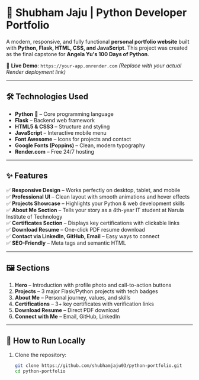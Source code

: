 # 🚀 Shubham Jaju | Python Developer Portfolio

A modern, responsive, and fully functional **personal portfolio website** built with **Python, Flask, HTML, CSS, and JavaScript**. This project was created as the final capstone for **Angela Yu's 100 Days of Python**.

🔗 **Live Demo**: `https://your-app.onrender.com` *(Replace with your actual Render deployment link)*

---
## 🛠️ Technologies Used

- **Python** 🐍 – Core programming language
- **Flask** – Backend web framework
- **HTML5 & CSS3** – Structure and styling
- **JavaScript** – Interactive mobile menu
- **Font Awesome** – Icons for projects and contact
- **Google Fonts (Poppins)** – Clean, modern typography
- **Render.com** – Free 24/7 hosting

---

## ✨ Features

✅ **Responsive Design** – Works perfectly on desktop, tablet, and mobile  
✅ **Professional UI** – Clean layout with smooth animations and hover effects  
✅ **Projects Showcase** – Highlights your Python & web development skills  
✅ **About Me Section** – Tells your story as a 4th-year IT student at Narula Institute of Technology  
✅ **Certificates Section** – Displays key certifications with clickable links  
✅ **Download Resume** – One-click PDF resume download  
✅ **Contact via LinkedIn, GitHub, Email** – Easy ways to connect  
✅ **SEO-Friendly** – Meta tags and semantic HTML

---

## 🖼️ Sections

1. **Hero** – Introduction with profile photo and call-to-action buttons
2. **Projects** – 3 major Flask/Python projects with tech badges
3. **About Me** – Personal journey, values, and skills
4. **Certifications** – 3+ key certificates with verification links
5. **Download Resume** – Direct PDF download
6. **Connect with Me** – Email, GitHub, LinkedIn

---

## 🚀 How to Run Locally

1. Clone the repository:
   ```bash
   git clone https://github.com/shubhamjaju03/python-portfolio.git
   cd python-portfolio
